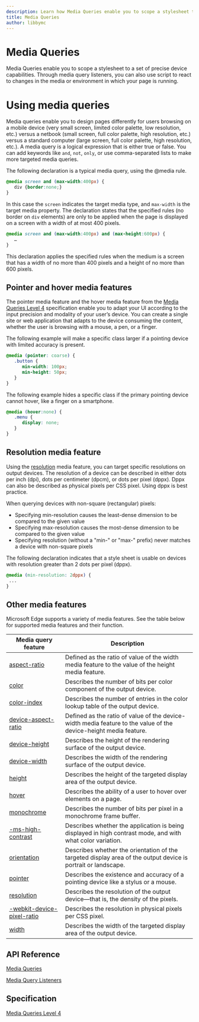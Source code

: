 ```yaml
---
description: Learn how Media Queries enable you to scope a stylesheet to a set of precise device capabilities.
title: Media Queries
author: libbymc
---
```


# Media Queries 

Media Queries enable you to scope a stylesheet to a set of precise device capabilities. Through media query listeners, you can also use script to react to changes in the media or environment in which your page is running.


# Using media queries

Media queries enable you to design pages differently for users browsing on a mobile device (very small screen, limited color palette, low resolution, etc.) versus a netbook (small screen, full color palette, high resolution, etc.) versus a standard computer (large screen, full color palette, high resolution, etc.). A media query is a logical expression that is either true or false. You can add keywords like `and`, `not`, `only`, or use comma-separated lists to make more targeted media queries. 

The following declaration is a typical media query, using the @media rule.

``` css
@media screen and (max-width:400px) {
   div {border:none;}
}
```
In this case the  `screen` indicates the target media type, and `max-width` is the target media property. The declaration states that the specified rules (no border on `div` elements) are only to be applied when the page is displayed on a screen with a width of at most 400 pixels. 


``` css
@media screen and (max-width:400px) and (max-height:600px) {
   …
}
```

This declaration applies the specified rules when the medium is a screen that has a width of no more than 400 pixels and a height of no more than 600 pixels.


## Pointer and hover media features

The pointer media feature and the hover media feature from the [Media Queries Level 4](http://go.microsoft.com/fwlink/p/?linkid=524312) specification enable you to adapt your UI according to the input precision and modality of your user’s device. You can create a single site or web application that adapts to the device consuming the content, whether the user is browsing with a mouse, a pen, or a finger. 

The following example will make a specific class larger if a pointing device with limited accuracy is present.

``` css
@media (pointer: coarse) {
   .button {
      min-width: 100px;
      min-height: 50px;
   }
}
```

The following example hides a specific class if the primary pointing device cannot hover, like a finger on a smartphone.

``` css
@media (hover:none) {
   .menu {
      display: none;
   }
} 
```

## Resolution media feature

Using the [resolution](https://msdn.microsoft.com/library/hh772722(v=vs.85).aspx) media feature, you can target specific resolutions on output devices. The resolution of a device can be described in either dots per inch (dpi), dots per centimeter (dpcm), or dots per pixel (dppx). Dppx can also be described as physical pixels per CSS pixel. Using dppx is best practice.

When querying devices with non-square (rectangular) pixels: 

* Specifying min-resolution causes the least-dense dimension to be compared to the given value
* Specifying max-resolution causes the most-dense dimension to be compared to the given value
* Specifying resolution (without a "min-" or "max-" prefix) never matches a device with non-square pixels

The following declaration indicates that a style sheet is usable on devices with resolution greater than 2 dots per pixel (dppx). 

``` css
@media (min-resolution: 2dppx) {
 ...
}
```

## Other media features

Microsoft Edge supports a variety of media features.  See the table below for supported media features and their function. 

| Media query feature  | Description |
| ------------- | ------------- |
[aspect-ratio](https://msdn.microsoft.com/library/hh771844(v=vs.85).aspx) | Defined as the ratio of value of the width media feature to the value of the height media feature.
[color](https://msdn.microsoft.com/library/hh771855(v=vs.85).aspx) | Describes the number of bits per color component of the output device.
[color-index](https://msdn.microsoft.com/library/hh771852(v=vs.85).aspx) | Describes the number of entries in the color lookup table of the output device.
[device-aspect-ratio](https://msdn.microsoft.com/library/hh772062(v=vs.85).aspx) | Defined as the ratio of value of the device-width media feature to the value of the device-height media feature.
[device-height](https://msdn.microsoft.com/library/hh772063(v=vs.85).aspx) | Describes the height of the rendering surface of the output device.
[device-width](https://msdn.microsoft.com/library/hh772064(v=vs.85).aspx) | Describes the width of the rendering surface of the output device.
[height](https://msdn.microsoft.com/library/hh772070(v=vs.85).aspx) | Describes the height of the targeted display area of the output device.
[hover](https://msdn.microsoft.com/library/dn806241(v=vs.85).aspx) | Describes the ability of a user to hover over elements on a page.
[monochrome](https://msdn.microsoft.com/library/hh772375(v=vs.85).aspx) | Describes the number of bits per pixel in a monochrome frame buffer.
[-ms-high-contrast](https://msdn.microsoft.com/library/hh771830(v=vs.85).aspx) | Describes whether the application is being displayed in high contrast mode, and with what color variation.
[orientation](https://msdn.microsoft.com/library/hh772710(v=vs.85).aspx) | Describes whether the orientation of the targeted display area of the output device is portrait or landscape.
[pointer](https://msdn.microsoft.com/library/dn806274(v=vs.85).aspx) | Describes the existence and accuracy of a pointing device like a stylus or a mouse.
[resolution](https://msdn.microsoft.com/library/hh772722(v=vs.85).aspx) | Describes the resolution of the output device—that is, the density of the pixels.
[-webkit-device-pixel-ratio](https://msdn.microsoft.com/library/dn760733(v=vs.85).aspx) | Describes the resolution in physical pixels per CSS pixel.
[width](https://msdn.microsoft.com/library/hh772741(v=vs.85).aspx) | Describes the width of the targeted display area of the output device.
 

## API Reference
[Media Queries ](https://msdn.microsoft.com/library/hh772370(v=vs.85).aspx)

[Media Query Listeners](https://msdn.microsoft.com/library/hh772369(v=vs.85).aspx)


## Specification
[Media Queries Level 4](http://go.microsoft.com/fwlink/p/?linkid=524312)

